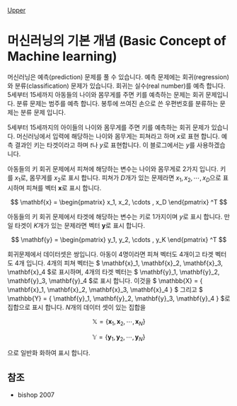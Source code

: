 [Upper](index.md)

# 머신러닝의 기본 개념 (Basic Concept of Machine learning)

머신러닝은 예측(prediction) 문제를 풀 수 있습니다. 예측 문제에는 회귀(regression)와 분류(classification) 문제가 있습니다. 회귀는 실수(real number)를 예측 합니다. 5세부터 15세까지 아동들의 나이와 몸무게를 주면 키를 예측하는 문제는 회귀 문제입니다. 분류 문제는 범주를 예측 합니다. 봉투에 쓰여진 손으로 쓴 우편번호를 분류하는 문제는 분류 문제 입니다.

5세부터 15세까지의 아이들의 나이와 몸무게를 주면 키를 예측하는 회귀 문제가 있습니다. 머신러닝에서 입력에 해당하는 나이와 몸무게는 피쳐라고 하며 $x$로 표현 합니다. 예측 결과인 키는 타겟이라고 하며 $t$나 $y$로 표현합니다. 이 블로그에서는 $y$를 사용하겠습니다.

아동들의 키 회귀 문제에서 피쳐에 해당하는 변수는 나이와 몸무게로 2가지 입니다. 키를 $x_1$로, 몸무게를 $x_2$로 표시 합니다. 피쳐가 $D$개가 있는 문제라면 $x_1, x_2, \cdots , x_D$으로 표시하며 피쳐를 벡터 $\mathbf{x}$로 표시 합니다.

$$
\mathbf{x}
= \begin{pmatrix}
x_1, x_2, \cdots , x_D
\end{pmatrix} ^T
$$

아동들의 키 회귀 문제에서 타겟에 해당하는 변수는 키로 1가지이며 $y$로 표시 합니다. 만일 타겟이 $K$개가 있는 문제라면 벡터 $\mathbf{y}$로 표시 합니다. 

$$
\mathbf{y}
= \begin{pmatrix}
y_1, y_2, \cdots , y_K
\end{pmatrix} ^T
$$

회귀문제에서 데이터셋은 쌍입니다. 아동이 4명이라면 피쳐 벡터도 4개이고 타겟 벡터도 4개 입니다. 4개의 피쳐 벡터는 $ \mathbf{x}_1, \mathbf{x}_2, \mathbf{x}_3, \mathbf{x}_4 $로 표시하며, 4개의 타겟 벡터는 $ \mathbf{y}_1, \mathbf{y}_2, \mathbf{y}_3, \mathbf{y}_4 $로 표시 합니다. 이것을 $ \mathbb{X} = \{ \mathbf{x}_1, \mathbf{x}_2, \mathbf{x}_3, \mathbf{x}_4 \} $ 그리고 $ \mathbb{Y} = \{ \mathbf{y}_1, \mathbf{y}_2, \mathbf{y}_3, \mathbf{y}_4 \} $로 집합으로 표시 합니다. $N$개의 데이터 셋이 있는 집합을

$$
\mathbb{X} = \{ \mathbf{x}_1, \mathbf{x}_2, \cdots, \mathbf{x}_N \}
$$

$$
\mathbb{Y} = \{ \mathbf{y}_1, \mathbf{y}_2, \cdots, \mathbf{y}_N \}
$$

으로 일반화 화하여 표시 합니다.

## 참조

- bishop 2007
